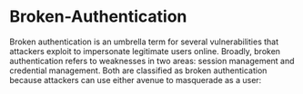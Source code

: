 # Broken-Authentication
Broken authentication is an umbrella term for several vulnerabilities that attackers exploit to impersonate legitimate users online. Broadly, broken authentication refers to weaknesses in two areas: session management and credential management. Both are classified as broken authentication because attackers can use either avenue to masquerade as a user:
